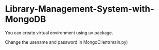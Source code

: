 # Library-Management-System-with-MongoDB

You can create virtual environment using uv package.

Change the usename and password in MongoClient(main.py)
